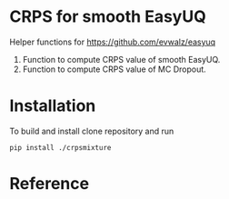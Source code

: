 # CRPS for smooth EasyUQ

Helper functions for https://github.com/evwalz/easyuq

1. Function to compute CRPS value of smooth EasyUQ.
2. Function to compute CRPS value of MC Dropout.

# Installation

To build and install clone repository and run

``` pip install ./crpsmixture   ```


# Reference

